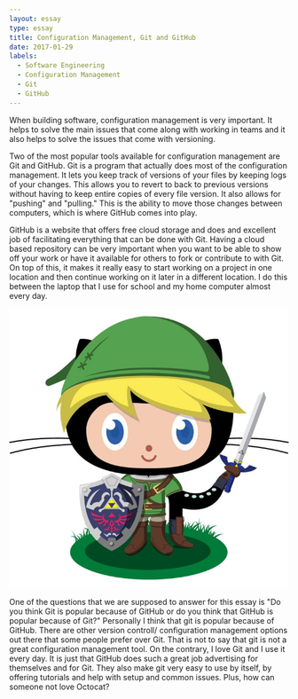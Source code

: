 ```yaml
---
layout: essay
type: essay
title: Configuration Management, Git and GitHub
date: 2017-01-29
labels:
  - Software Engineering
  - Configuration Management
  - Git
  - GitHub
---
```



When building software, configuration management is very important. It helps to solve the main issues that come along with working in teams and it also helps to solve the issues that come with versioning. 

Two of the most popular tools available for configuration management are Git and GitHub. Git is a program that actually does most of the configuration management. It lets you keep track of versions of your files by keeping logs of your changes. This allows you to revert to back to previous versions without having to keep entire copies of every file version. It also allows for "pushing" and "pulling." This is the ability to move those changes between computers, which is where GitHub comes into play. 

GitHub is a website that offers free cloud storage and does and excellent job of facilitating everything that can be done with Git. Having a cloud based repository can be very important when you want to be able to show off your work or have it available for others to fork or contribute to with Git. On top of this, it makes it really easy to start working on a project in one location and then continue working on it later in a different location. I do this between the laptop that I use for school and my home computer almost every day.


  <img class="ui small image" src="../images/essayPics/configurationManagement/octocat.jpeg">

One of the questions that we are supposed to answer for this essay is "Do you think Git is popular because of GitHub or do you think  that GitHub is popular because of Git?" Personally I think that git is popular because of GitHub. There are other version controll/ configuration management options out there that some people prefer over Git. That is not to say that git is not a great configuration management tool. On the contrary, I love Git and I use it every day. It is just that GitHub does such a great job advertising for themselves and for Git. They also make git very easy to use by itself, by offering tutorials and help with setup and common issues. Plus, how can someone not love Octocat?
